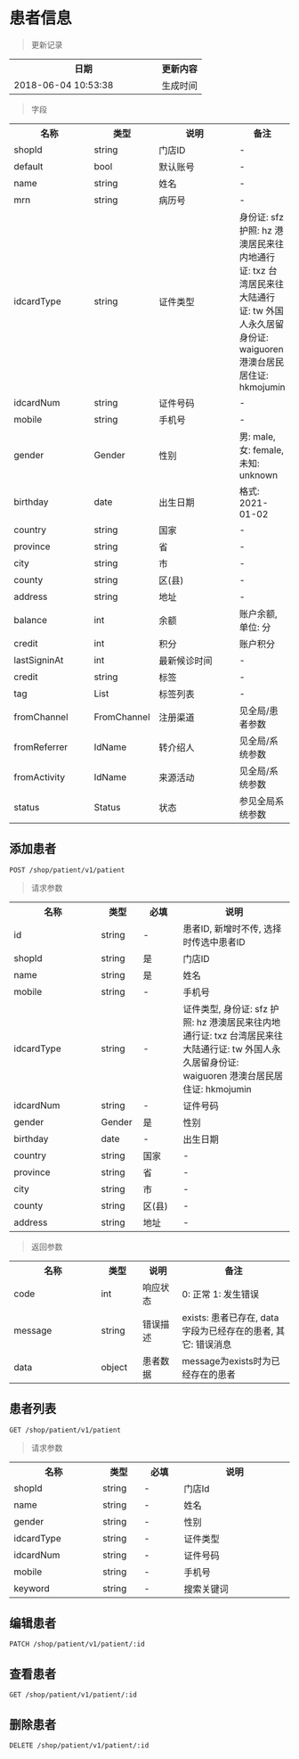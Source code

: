 # 患者信息

> 更新记录

<table>
    <tr>
        <th style="width:250px;">日期</th>
        <th>更新内容</th>
    </tr>
    <tr>
        <td>2018-06-04 10:53:38</td>
        <td>生成时间</td>
    </tr>
</table>

> 字段

<table>
    <tr>
        <th style="width:150px;">名称</th>
        <th style="width:60px;">类型</th>
        <th style="width:200px;">说明</th>
        <th>备注</th>
    </tr>
    <tr>
        <td>shopId</td>
        <td>string</td>
        <td>门店ID</td>
        <td>-</td>
    </tr>
    <tr>
        <td>default</td>
        <td>bool</td>
        <td>默认账号</td>
        <td>-</td>
    </tr>
    <tr>
        <td>name</td>
        <td>string</td>
        <td>姓名</td>
        <td>-</td>
    </tr>
    <tr>
        <td>mrn</td>
        <td>string</td>
        <td>病历号</td>
        <td>-</td>
    </tr>
    <tr>
        <td>idcardType</td>
        <td>string</td>
        <td>证件类型</td>
        <td>身份证: sfz 护照: hz 港澳居民来往内地通行证: txz 台湾居民来往大陆通行证: tw 外国人永久居留身份证: waiguoren 港澳台居民居住证: hkmojumin</td>
    </tr>
    <tr>
        <td>idcardNum</td>
        <td>string</td>
        <td>证件号码</td>
        <td>-</td>
    </tr>
    <tr>
        <td>mobile</td>
        <td>string</td>
        <td>手机号</td>
        <td>-</td>
    </tr>
    <tr>
        <td>gender</td>
        <td>Gender</td>
        <td>性别</td>
        <td>男: male, 女: female, 未知: unknown</td>
    </tr>
    <tr>
        <td>birthday</td>
        <td>date</td>
        <td>出生日期</td>
        <td>格式: 2021-01-02</td>
    </tr>
    <tr>
        <td>country</td>
        <td>string</td>
        <td>国家</td>
        <td>-</td>
    </tr>
    <tr>
        <td>province</td>
        <td>string</td>
        <td>省</td>
        <td>-</td>
    </tr>
    <tr>
        <td>city</td>
        <td>string</td>
        <td>市</td>
        <td>-</td>
    </tr>
    <tr>
        <td>county</td>
        <td>string</td>
        <td>区(县)</td>
        <td>-</td>
    </tr>
    <tr>
        <td>address</td>
        <td>string</td>
        <td>地址</td>
        <td>-</td>
    </tr>
    <tr>
        <td>balance</td>
        <td>int</td>
        <td>余额</td>
        <td>账户余额, 单位: 分</td>
    </tr>
    <tr>
        <td>credit</td>
        <td>int</td>
        <td>积分</td>
        <td>账户积分</td>
    </tr>
    <tr>
        <td>lastSigninAt</td>
        <td>int</td>
        <td>最新候诊时间</td>
        <td>-</td>
    </tr>
    <tr>
        <td>credit</td>
        <td>string</td>
        <td>标签</td>
        <td>-</td>
    </tr>    
    <tr>
        <td>tag</td>
        <td>List<String></td>
        <td>标签列表</td>
        <td>-</td>
    </tr>
    <tr>
        <td>fromChannel</td>
        <td>FromChannel</td>
        <td>注册渠道</td>
        <td>见全局/患者参数</td>
    </tr>
    <tr>
        <td>fromReferrer</td>
        <td>IdName</td>
        <td>转介绍人</td>
        <td>见全局/系统参数</td>
    </tr>
    <tr>
        <td>fromActivity</td>
        <td>IdName</td>
        <td>来源活动</td>
        <td>见全局/系统参数</td>
    </tr>
    <tr>
        <td>status</td>
        <td>Status</td>
        <td>状态</td>
        <td>参见全局系统参数</td>
    </tr>
</table>

## 添加患者

```
POST /shop/patient/v1/patient
```

>请求参数
<table>
    <tr>
        <th style="width:150px;">名称</th>
        <th style="width:60px;">类型</th>
        <th style="width:60px;">必填</th>
        <th style="width:200px;">说明</th>
    </tr>
    <tr>
        <td>id</td>
        <td>string</td>
        <td>-</td>
        <td>患者ID, 新增时不传, 选择时传选中患者ID</td>
    </tr>
    <tr>
        <td>shopId</td>
        <td>string</td>
        <td>是</td>
        <td>门店ID</td>
    </tr>
    <tr>
        <td>name</td>
        <td>string</td>
        <td>是</td>
        <td>姓名</td>
    </tr>
    <tr>
        <td>mobile</td>
        <td>string</td>
        <td>-</td>
        <td>手机号</td>
    </tr>
    <tr>
        <td>idcardType</td>
        <td>string</td>
        <td>-</td>
        <td>证件类型, 身份证: sfz 护照: hz 港澳居民来往内地通行证: txz 台湾居民来往大陆通行证: tw 外国人永久居留身份证: waiguoren 港澳台居民居住证: hkmojumin</td>
    </tr>
    <tr>
        <td>idcardNum</td>
        <td>string</td>
        <td>-</td>
        <td>证件号码</td>
    </tr> 
    <tr>
        <td>gender</td>
        <td>Gender</td>
        <td>是</td>
        <td>性别</td>
    </tr>
    <tr>
        <td>birthday</td>
        <td>date</td>
        <td>-</td>
        <td>出生日期</td>
    </tr>
    <tr>
        <td>country</td>
        <td>string</td>
        <td>国家</td>
        <td>-</td>
    </tr>
    <tr>
        <td>province</td>
        <td>string</td>
        <td>省</td>
        <td>-</td>
    </tr>
    <tr>
        <td>city</td>
        <td>string</td>
        <td>市</td>
        <td>-</td>
    </tr>
    <tr>
        <td>county</td>
        <td>string</td>
        <td>区(县)</td>
        <td>-</td>
    </tr>
    <tr>
        <td>address</td>
        <td>string</td>
        <td>地址</td>
        <td>-</td>
    </tr>
</table>

> 返回参数
<table>
    <tr>
        <th style="width:150px;">名称</th>
        <th style="width:60px;">类型</th>
        <th style="width:60px;">说明</th>
        <th style="width:200px;">备注</th>
    </tr>
    <tr>
        <td>code</td>
        <td>int</td>
        <td>响应状态</td>
        <td>0: 正常 1: 发生错误</td>
    </tr>
    <tr>
        <td>message</td>
        <td>string</td>
        <td>错误描述</td>
        <td>exists: 患者已存在, data字段为已经存在的患者, 其它: 错误消息</td>
    </tr>
    <tr>
        <td>data</td>
        <td>object</td>
        <td>患者数据</td>
        <td>message为exists时为已经存在的患者</td>
    </tr>
</table>

## 患者列表

```
GET /shop/patient/v1/patient
```

>请求参数
<table>
    <tr>
        <th style="width:150px;">名称</th>
        <th style="width:60px;">类型</th>
        <th style="width:60px;">必填</th>
        <th style="width:200px;">说明</th>
    </tr>
    <tr>
        <td>shopId</td>
        <td>string</td>
        <td>-</td>
        <td>门店Id</td>
    </tr>
    <tr>
        <td>name</td>
        <td>string</td>
        <td>-</td>
        <td>姓名</td>
    </tr>
    <tr>
        <td>gender</td>
        <td>string</td>
        <td>-</td>
        <td>性别</td>
    </tr>
    <tr>
        <td>idcardType</td>
        <td>string</td>
        <td>-</td>
        <td>证件类型</td>
    </tr>
    <tr>
        <td>idcardNum</td>
        <td>string</td>
        <td>-</td>
        <td>证件号码</td>
    </tr>
    <tr>
        <td>mobile</td>
        <td>string</td>
        <td>-</td>
        <td>手机号</td>
    </tr>
    <tr>
        <td>keyword</td>
        <td>string</td>
        <td>-</td>
        <td>搜索关键词</td>
    </tr>
</table>


## 编辑患者

```
PATCH /shop/patient/v1/patient/:id
```

## 查看患者

```
GET /shop/patient/v1/patient/:id
```

## 删除患者

```
DELETE /shop/patient/v1/patient/:id
```
